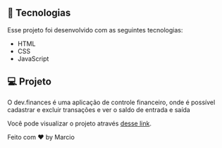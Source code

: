 ## 🚀 Tecnologias

Esse projeto foi desenvolvido com as seguintes tecnologias:

- HTML
- CSS
- JavaScript

## 💻 Projeto

O dev.finances é uma aplicação de controle financeiro, onde é possível cadastrar e excluir transações e ver o saldo de entrada e saída

Você pode visualizar o projeto através [desse link](https://marcioliveira.github.io/DevFinance/).

Feito com ♥ by Marcio
